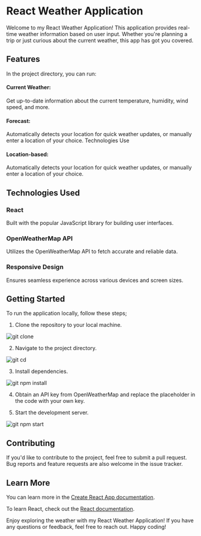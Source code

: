 # React Weather Application

Welcome to my React Weather Application!
This application provides real-time weather information based on user input.
Whether you're planning a trip or just curious about the current weather, this app has got you covered.

## Features

In the project directory, you can run:

#### Current Weather:

Get up-to-date information about the current temperature, humidity, wind speed, and more.

#### Forecast:

Automatically detects your location for quick weather updates, or manually enter a location of your choice.
Technologies Use

#### Location-based:

Automatically detects your location for quick weather updates, or manually enter a location of your choice.

## Technologies Used

### React

Built with the popular JavaScript library for building user interfaces.

### OpenWeatherMap API

Utilizes the OpenWeatherMap API to fetch accurate and reliable data.

### Responsive Design

Ensures seamless experience across various devices and screen sizes.

## Getting Started

To run the application locally, follow these steps;

1. Clone the repository to your local machine.

![git clone](https://github.com/RobynWindsor/react_two/assets/127926809/5a60a7ba-7054-4201-97f2-fb8291faa0f5)

2. Navigate to the project directory.

![git cd](https://github.com/RobynWindsor/react_two/assets/127926809/3bde3acf-f56f-48eb-8450-acf44499772a)

3. Install dependencies.

![git npm install](https://github.com/RobynWindsor/react_two/assets/127926809/c9b926ae-7113-4ba5-bc86-11d99930b690)

4. Obtain an API key from OpenWeatherMap and replace the placeholder in the code with your own key.

5. Start the development server.

![git npm start](https://github.com/RobynWindsor/react_two/assets/127926809/8755f6d1-bbc8-4d75-94b5-d087cd98cb51)

## Contributing

If you'd like to contribute to the project, feel free to submit a pull request. Bug reports and feature requests are also welcome in the issue tracker.

## Learn More

You can learn more in the [Create React App documentation](https://facebook.github.io/create-react-app/docs/getting-started).

To learn React, check out the [React documentation](https://reactjs.org/).

Enjoy exploring the weather with my React Weather Application! If you have any questions or feedback, feel free to reach out. Happy coding!

